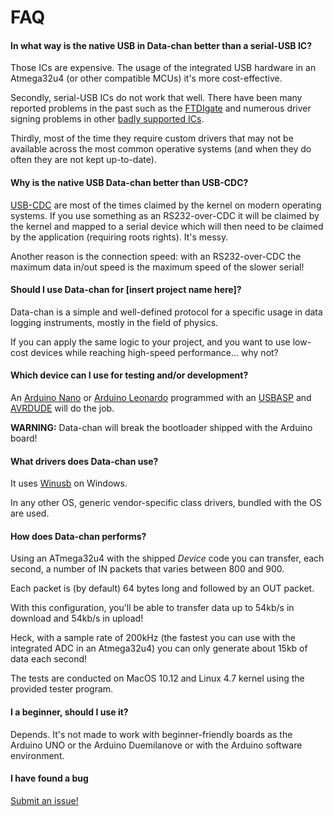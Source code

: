 
# FAQ

#### In what way is the native USB in Data-chan better than a serial-USB IC?

Those ICs are expensive. The usage of the integrated USB hardware in an Atmega32u4 (or other compatible MCUs) it's more cost-effective.

Secondly, serial-USB ICs do not work that well. There have been many reported problems in the past such as the [FTDIgate](https://hackaday.com/tag/ftdi-gate/) and numerous driver signing problems in other [badly supported ICs](https://tzapu.com/making-ch340-ch341-serial-adapters-work-under-el-capitan-os-x/).

Thirdly, most of the time they require custom drivers that may not be available across the most common operative systems (and when they do often they are not kept up-to-date).

#### Why is the native USB Data-chan better than USB-CDC?

[USB-CDC](https://en.wikipedia.org/wiki/USB_communications_device_class) are most of the times claimed by the kernel on modern operating systems. If you use something as an RS232-over-CDC it will be claimed by the kernel and mapped to a serial device which will then need to be claimed by the application (requiring roots rights). It's messy.

Another reason is the connection speed: with an RS232-over-CDC the maximum data in/out speed is the maximum speed of the slower serial!

#### Should I use Data-chan for [insert project name here]?

Data-chan is a simple and well-defined protocol for a specific usage in data logging instruments, mostly in the field of physics.

If you can apply the same logic to your project, and you want to use low-cost devices while reaching high-speed performance... why not?

#### Which device can I use for testing and/or development?

An [Arduino Nano](https://www.arduino.cc/en/Main/ArduinoBoardNano) or [Arduino Leonardo](https://www.arduino.cc/en/main/arduinoBoardLeonardo) programmed with an [USBASP](http://www.fischl.de/usbasp/) and [AVRDUDE](http://www.nongnu.org/avrdude/) will do the job.

**WARNING:** Data-chan will break the bootloader shipped with the Arduino board!

#### What drivers does Data-chan use?

It uses [Winusb](https://msdn.microsoft.com/it-it/library/windows/hardware/ff540196(v=vs.85).aspx) on Windows.

In any other OS, generic vendor-specific class drivers, bundled with the OS are used.

#### How does Data-chan performs?

Using an ATmega32u4 with the shipped *Device* code you can transfer, each second, a number of IN packets that varies between 800 and  900.

Each packet is (by default) 64 bytes long and followed by an OUT packet.

With this configuration, you'll be able to transfer data up to 54kb/s in download and 54kb/s in upload!

Heck, with a sample rate of 200kHz (the fastest you can use with the integrated ADC in an Atmega32u4) you can only generate about 15kb of data each second!

The tests are conducted on MacOS 10.12 and Linux 4.7 kernel using the provided tester program.

#### I a beginner, should I use it?

Depends. It's not made to work with beginner-friendly boards as the Arduino UNO or the Arduino Duemilanove or with the Arduino software environment.

#### I have found a bug

[Submit an issue!](https://github.com/NeroReflex/data-chan/issues/new)
